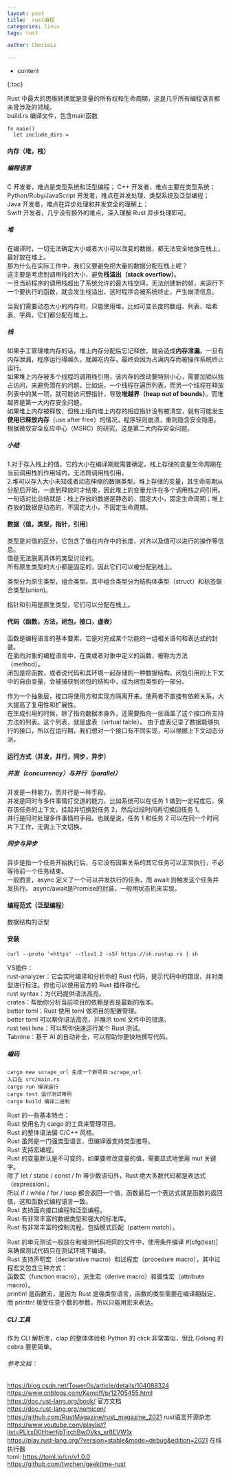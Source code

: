 ```yaml
---
layout: post  
title:  rust编程 
categories: linux  
tags: rust 

author: CherieLi

---
```


* content  

{:toc}  

Rust 中最大的思维转换就是变量的所有权和生命周期，这是几乎所有编程语言都未曾涉及的领域。   
build.rs 编译文件，包含main函数
```
fn main()
  let include_dirs = 
```


#### 内存（堆，栈）
##### 编程语言
C 开发者，难点是类型系统和泛型编程； 
C++ 开发者，难点主要在类型系统；  
Python/Ruby/JavaScript 开发者，难点在并发处理、类型系统及泛型编程；  
Java 开发者，难点在异步处理和并发安全的理解上；  
Swift 开发者，几乎没有额外的难点，深入理解 Rust 异步处理即可。  

##### 堆
在编译时，一切无法确定大小或者大小可以改变的数据，都无法安全地放在栈上，最好放在堆上。  
那为什么在实际工作中，我们又要避免把大量的数据分配在栈上呢？  
这主要是考虑到调用栈的大小，避免**栈溢出（stack overflow）**。  
一旦当前程序的调用栈超出了系统允许的最大栈空间，无法创建新的帧，来运行下一个要执行的函数，就会发生栈溢出，这时程序会被系统终止，产生崩溃信息。 

当我们需要动态大小的内存时，只能使用堆，比如可变长度的数组、列表、哈希表、字典，它们都分配在堆上。  
##### 栈
如果手工管理堆内存的话，堆上内存分配后忘记释放，就会造成**内存泄漏**。一旦有内存泄漏，程序运行得越久，就越吃内存，最终会因为占满内存而被操作系统终止运行。  
如果堆上内存被多个线程的调用栈引用，该内存的改动要特别小心，需要加锁以独占访问，来避免潜在的问题。比如说，一个线程在遍历列表，而另一个线程在释放列表中的某一项，就可能访问野指针，导致**堆越界（heap out of bounds）**。而堆越界是第一大内存安全问题。   
如果堆上内存被释放，但栈上指向堆上内存的相应指针没有被清空，就有可能发生**使用已释放内存**（use after free）的情况，程序轻则崩溃，重则隐含安全隐患。根据微软安全反应中心（MSRC）的研究，这是第二大内存安全问题。  

##### 小结
1.对于存入栈上的值，它的大小在编译期就需要确定。栈上存储的变量生命周期在当前调用栈的作用域内，无法跨调用栈引用。  
2.堆可以存入大小未知或者动态伸缩的数据类型。堆上存储的变量，其生命周期从分配后开始，一直到释放时才结束，因此堆上的变量允许在多个调用栈之间引用。  
一句话对比总结就是：栈上存放的数据是静态的，固定大小，固定生命周期；堆上存放的数据是动态的，不固定大小，不固定生命周期。  


#### 数据（值，类型，指针，引用）
类型是对值的区分，它包含了值在内存中的长度、对齐以及值可以进行的操作等信息。  
值是无法脱离具体的类型讨论的。  
所有原生类型的大小都是固定的，因此它们可以被分配到栈上。  

类型分为原生类型，组合类型。其中组合类型分为结构体类型（struct）和标签联合类型(union)。  

指针和引用是原生类型，它们可以分配在栈上。  

#### 代码（函数，方法，闭包，接口，虚表）
函数是编程语言的基本要素，它是对完成某个功能的一组相关语句和表达式的封装。  
在面向对象的编程语言中，在类或者对象中定义的函数，被称为方法（method）。  
闭包是将函数，或者说代码和其环境一起存储的一种数据结构。闭包引用的上下文中的自由变量，会被捕获到闭包的结构中，成为闭包类型的一部分。  

作为一个抽象层，接口将使用方和实现方隔离开来，使两者不直接有依赖关系，大大提高了复用性和扩展性。  
在生成引用的时候，除了指向数据本身外，还需要指向一张涵盖了这个接口所支持方法的列表。这个列表，就是虚表（virtual table）。 
由于虚表记录了数据能够执行的接口，所以在运行期，我们想对一个接口有不同实现，可以根据上下文动态分派。  

#### 运行方式（并发，并行，同步，异步）
##### 并发（concurrency）与并行（parallel）  
并发是一种能力，而并行是一种手段。  
并发是同时与多件事情打交道的能力，比如系统可以在任务 1 做到一定程度后，保存该任务的上下文，挂起并切换到任务 2，然后过段时间再切换回任务 1。  
并行是同时处理多件事情的手段。也就是说，任务 1 和任务 2 可以在同一个时间片下工作，无需上下文切换。 
##### 同步与异步
异步是指一个任务开始执行后，与它没有因果关系的其它任务可以正常执行，不必等待前一个任务结束。  
一般而言，async 定义了一个可以并发执行的任务，而 await 则触发这个任务并发执行。  async/await是Promise的封装，一般用状态机来实现。

#### 编程范式（泛型编程）
数据结构的泛型

#### 安装
```
curl --proto '=https' --tlsv1.2 -sSf https://sh.rustup.rs | sh
```
VS插件：  
rust-analyzer：它会实时编译和分析你的 Rust 代码，提示代码中的错误，并对类型进行标注。你也可以使用官方的 Rust 插件取代。  
rust syntax：为代码提供语法高亮。  
crates：帮助你分析当前项目的依赖是否是最新的版本。  
better toml：Rust 使用 toml 做项目的配置管理。  
better toml 可以帮你语法高亮，并展示 toml 文件中的错误。  
rust test lens：可以帮你快速运行某个 Rust 测试。  
Tabnine：基于 AI 的自动补全，可以帮助你更快地撰写代码。  

##### 编码
```
cargo new scrape_url 生成一个新项目:scrape_url
入口在 src/main.rs
cargo run 编译运行
cargo test 运行测试用例
cargo build 编译二进制
```
Rust 的一些基本特点：  
Rust 使用名为 cargo 的工具来管理项目。  
Rust 的整体语法偏 C/C++ 风格。  
Rust 虽然是一门强类型语言，但编译器支持类型推导。  
Rust 支持宏编程。  
Rust 的变量默认是不可变的，如果要修改变量的值，需要显式地使用 mut 关键字。  
除了 let / static / const / fn 等少数语句外，Rust 绝大多数代码都是表达式（expression）。  
所以 if / while / for / loop 都会返回一个值，函数最后一个表达式就是函数的返回值，这和函数式编程语言一致。  
Rust 支持面向接口编程和泛型编程。  
Rust 有非常丰富的数据类型和强大的标准库。  
Rust 有非常丰富的控制流程，包括模式匹配（pattern match）。 

Rust 的单元测试一般放在和被测代码相同的文件中，使用条件编译  #[cfg(test)] 来确保测试代码只在测试环境下编译。   
Rust 支持声明宏（declarative macro）和过程宏（procedure macro），其中过程宏又包含三种方式：  
函数宏（function macro），派生宏（derive macro）和属性宏（attribute macro）。  
println! 是函数宏，是因为 Rust 是强类型语言，函数的类型需要在编译期敲定，而 println! 接受任意个数的参数，所以只能用宏来表达。  
##### CLI 工具
作为 CLI 解析库，clap 的整体体验和 Python 的 click 非常类似，但比 Golang 的 cobra 要更简单。  


###### 参考文档：  
https://blog.csdn.net/TowerOs/article/details/104088324  
https://www.cnblogs.com/Kempff/p/12705455.html  
https://doc.rust-lang.org/book/  官方文档  
https://doc.rust-lang.org/nomicon/  
https://github.com/RustMagazine/rust_magazine_2021 rust语言开源杂志  
https://www.youtube.com/playlist?list=PLlrxD0HtieHjbTjrchBwOVks_sr8EVW1x  
https://play.rust-lang.org/?version=stable&mode=debug&edition=2021  在线执行器  
toml: https://toml.io/cn/v1.0.0  
https://github.com/tyrchen/geektime-rust  


